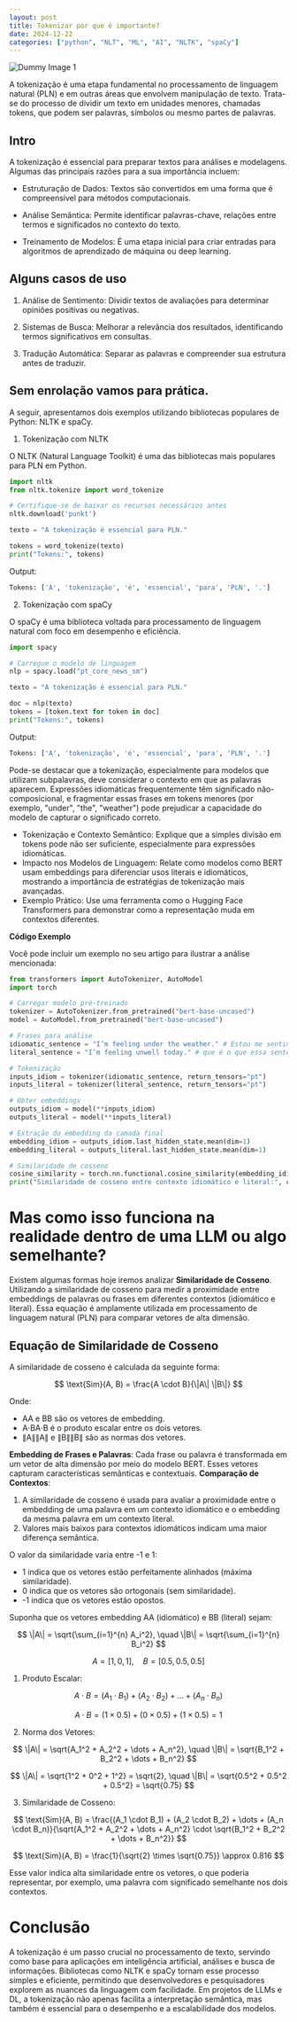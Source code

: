 ```yaml
---
layout: post
title: Tokenizar por que é importante?
date: 2024-12-22
categories: ["python", "NLT", "ML", "AI", "NLTK", "spaCy"]
---
```



![Dummy Image 1](https://picsum.photos/1366/768)

A tokenização é uma etapa fundamental no processamento de linguagem natural (PLN) e em outras áreas que envolvem manipulação de texto. Trata-se do processo de dividir um texto em unidades menores, chamadas tokens, que podem ser palavras, símbolos ou mesmo partes de palavras.

## Intro

A tokenização é essencial para preparar textos para análises e modelagens. Algumas das principais razões para a sua importância incluem:

- Estruturação de Dados: Textos são convertidos em uma forma que é compreensível para métodos computacionais.

- Análise Semântica: Permite identificar palavras-chave, relações entre termos e significados no contexto do texto.

- Treinamento de Modelos: É uma etapa inicial para criar entradas para algoritmos de aprendizado de máquina ou deep learning.

## Alguns casos de uso

1. Análise de Sentimento: Dividir textos de avaliações para determinar opiniões positivas ou negativas.

2. Sistemas de Busca: Melhorar a relevância dos resultados, identificando termos significativos em consultas.

3. Tradução Automática: Separar as palavras e compreender sua estrutura antes de traduzir.

## Sem enrolação vamos para prática.

A seguir, apresentamos dois exemplos utilizando bibliotecas populares de Python: NLTK e spaCy.

1. Tokenização com NLTK

O NLTK (Natural Language Toolkit) é uma das bibliotecas mais populares para PLN em Python.

```python
import nltk
from nltk.tokenize import word_tokenize

# Certifique-se de baixar os recursos necessários antes
nltk.download('punkt')

texto = "A tokenização é essencial para PLN."

tokens = word_tokenize(texto)
print("Tokens:", tokens)
```

Output:

```python
Tokens: ['A', 'tokenização', 'é', 'essencial', 'para', 'PLN', '.']
```

2. Tokenização com spaCy

O spaCy é uma biblioteca voltada para processamento de linguagem natural com foco em desempenho e eficiência.

```python
import spacy

# Carregue o modelo de linguagem
nlp = spacy.load("pt_core_news_sm")

texto = "A tokenização é essencial para PLN."

doc = nlp(texto)
tokens = [token.text for token in doc]
print("Tokens:", tokens)
```

Output:

```python
Tokens: ['A', 'tokenização', 'é', 'essencial', 'para', 'PLN', '.']
```
Pode-se destacar que a tokenização, especialmente para modelos que utilizam subpalavras, deve considerar o contexto em que as palavras aparecem. Expressões idiomáticas frequentemente têm significado não-composicional, e fragmentar essas frases em tokens menores (por exemplo, "under", "the", "weather") pode prejudicar a capacidade do modelo de capturar o significado correto.


- Tokenização e Contexto Semântico: Explique que a simples divisão em tokens pode não ser suficiente, especialmente para expressões idiomáticas.
- Impacto nos Modelos de Linguagem: Relate como modelos como BERT usam embeddings para diferenciar usos literais e idiomáticos, mostrando a importância de estratégias de tokenização mais avançadas.
- Exemplo Prático: Use uma ferramenta como o Hugging Face Transformers para demonstrar como a representação muda em contextos diferentes.

**Código Exemplo**

Você pode incluir um exemplo no seu artigo para ilustrar a análise mencionada:
```python
from transformers import AutoTokenizer, AutoModel
import torch

# Carregar modelo pré-treinado
tokenizer = AutoTokenizer.from_pretrained("bert-base-uncased")
model = AutoModel.from_pretrained("bert-base-uncased")

# Frases para análise
idiomatic_sentence = "I’m feeling under the weather." # Estou me sentindo debaixo do tempo, mas na verdade representa: não estou me sentindo bem
literal_sentence = "I’m feeling unwell today." # que é o que essa sentença significa...

# Tokenização
inputs_idiom = tokenizer(idiomatic_sentence, return_tensors="pt")
inputs_literal = tokenizer(literal_sentence, return_tensors="pt")

# Obter embeddings
outputs_idiom = model(**inputs_idiom)
outputs_literal = model(**inputs_literal)

# Extração do embedding da camada final
embedding_idiom = outputs_idiom.last_hidden_state.mean(dim=1)
embedding_literal = outputs_literal.last_hidden_state.mean(dim=1)

# Similaridade de cosseno
cosine_similarity = torch.nn.functional.cosine_similarity(embedding_idiom, embedding_literal)
print("Similaridade de cosseno entre contexto idiomático e literal:", cosine_similarity.item())
```
# Mas como isso funciona na realidade dentro de uma LLM ou algo semelhante?

Existem algumas formas hoje iremos analizar **Similaridade de Cosseno**.
Utilizando a similaridade de cosseno para medir a proximidade entre embeddings de palavras ou frases em diferentes contextos (idiomático e literal). Essa equação é amplamente utilizada em processamento de linguagem natural (PLN) para comparar vetores de alta dimensão.

## Equação de Similaridade de Cosseno

A similaridade de cosseno é calculada da seguinte forma:

$$
\text{Sim}(A, B) = \frac{A \cdot B}{\|A\| \|B\|}
$$

Onde:

- AA e BB são os vetores de embedding.
- A⋅BA⋅B é o produto escalar entre os dois vetores.
- ∥A∥∥A∥ e ∥B∥∥B∥ são as normas dos vetores.


**Embedding de Frases e Palavras**: Cada frase ou palavra é transformada em um vetor de alta dimensão por meio do modelo BERT. Esses vetores capturam características semânticas e contextuais.
**Comparação de Contextos**:
  1. A similaridade de cosseno é usada para avaliar a proximidade entre o embedding de uma palavra em um contexto idiomático e o embedding da mesma palavra em um contexto literal.
  2. Valores mais baixos para contextos idiomáticos indicam uma maior diferença semântica.

O valor da similaridade varia entre -1 e 1:


- 1 indica que os vetores estão perfeitamente alinhados (máxima similaridade).
- 0 indica que os vetores são ortogonais (sem similaridade).
- -1 indica que os vetores estão opostos.

Suponha que os vetores embedding AA (idiomático) e BB (literal) sejam:


$$
\|A\| = \sqrt{\sum_{i=1}^{n} A_i^2}, \quad \|B\| = \sqrt{\sum_{i=1}^{n} B_i^2}
$$

$$
A = [1, 0, 1], \quad B = [0.5, 0.5, 0.5]
$$

1. Produto Escalar:

$$
A \cdot B = (A_1 \cdot B_1) + (A_2 \cdot B_2) + \dots + (A_n \cdot B_n)
$$

$$
A \cdot B = (1 \times 0.5) + (0 \times 0.5) + (1 \times 0.5) = 1
$$

2. Norma dos Vetores:

$$
\|A\| = \sqrt{A_1^2 + A_2^2 + \dots + A_n^2}, \quad \|B\| = \sqrt{B_1^2 + B_2^2 + \dots + B_n^2}
$$

$$
\|A\| = \sqrt{1^2 + 0^2 + 1^2} = \sqrt{2}, \quad \|B\| = \sqrt{0.5^2 + 0.5^2 + 0.5^2} = \sqrt{0.75}
$$

3. Similaridade de Cosseno:

$$
\text{Sim}(A, B) = \frac{(A_1 \cdot B_1) + (A_2 \cdot B_2) + \dots + (A_n \cdot B_n)}{\sqrt{A_1^2 + A_2^2 + \dots + A_n^2} \cdot \sqrt{B_1^2 + B_2^2 + \dots + B_n^2}}
$$

$$
\text{Sim}(A, B) = \frac{1}{\sqrt{2} \times \sqrt{0.75}} \approx 0.816
$$

Esse valor indica alta similaridade entre os vetores, o que poderia representar, por exemplo, uma palavra com significado semelhante nos dois contextos.

# Conclusão
A tokenização é um passo crucial no processamento de texto, servindo como base para aplicações em inteligência artificial, análises e busca de informações. Bibliotecas como NLTK e spaCy tornam esse processo simples e eficiente, permitindo que desenvolvedores e pesquisadores explorem as nuances da linguagem com facilidade. Em projetos de LLMs e DL, a tokenização não apenas facilita a interpretação semântica, mas também é essencial para o desempenho e a escalabilidade dos modelos.
